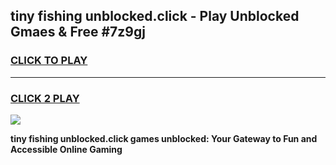 
## tiny fishing unblocked.click - Play Unblocked Gmaes & Free #7z9gj
<h3>
<a href="https://news.freeplayer.one?title=tiny_fishing_unblocked.click&ref=24F">CLICK TO PLAY</a></h3>
<hr>

<h3>
<a href="https://news.freeplayer.one?title=tiny_fishing_unblocked.click&ref=24F">CLICK 2 PLAY</a>
  
</h3>

<a href="https://news.freeplayer.one?title=tiny_fishing_unblocked.click&ref=24F/"><img src="https://clearcache.store/games.png"></a>


**tiny fishing unblocked.click games unblocked: Your Gateway to Fun and Accessible Online Gaming**
